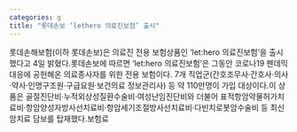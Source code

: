 ```yaml
---
categories: g
title: "롯데손보 ‘lethero 의료진보험’ 출시"
---
```

롯데손해보험(이하 롯데손보)은 의료진 전용 보험상품인 ‘let:hero 의료진보험’을 출시했다고 4일 밝혔다.롯데손보에 따르면 ‘let:hero 의료진보험’은 그동안 코로나19 펜데믹 대응에 공헌해온 의료종사자를 위한 전용 보험이다. 7개 직업군(간호조무사·간호사·의사·약사·인명구조원·구급요원·보건의료 정보관리사) 등 약 110만명이 가입 대상이다.이 상품은 골절진단비·누적외상성질환수술비·여성난임진단비와 더불어 표적항암약물허가치료비·항암양성자방사선치료비·항암세기조절방사선치료비·다빈치로봇암수술비 등 최신 암치료 담보를 탑재했다.보험료